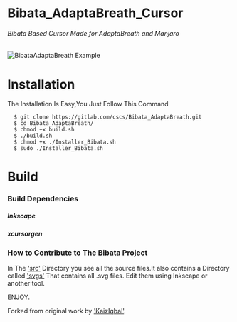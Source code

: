 # Bibata_AdaptaBreath_Cursor
###### Bibata Based Cursor Made for AdaptaBreath and Manjaro

![BibataAdaptaBreath Example](https://gitlab.com/cscs/Bibata_AdaptaBreath/raw/master/image/All_Cursor.png)

# Installation
The Installation Is Easy,You Just Follow This Command

      $ git clone https://gitlab.com/cscs/Bibata_AdaptaBreath.git
      $ cd Bibata_AdaptaBreath/
      $ chmod +x build.sh
      $ ./build.sh
      $ chmod +x ./Installer_Bibata.sh
      $ sudo ./Installer_Bibata.sh  

# Build
### Build Dependencies
##### Inkscape
##### xcursorgen

### How to Contribute to The Bibata Project
In The ['src'](https://gitlab.com/cscs/Bibata_AdaptaBreath/tree/master/src) Directory you see all the source files.It also contains a Directory called ['svgs'](https://gitlab.com/cscs/Bibata_AdaptaBreath/tree/master/src/Bibata_AdaptaBreath/svgs) That contains all .svg files. Edit them using Inkscape or another tool.

ENJOY.

Forked from original work by ['KaizIqbal'](https://github.com/KaizIqbal/Bibata_Cursor).